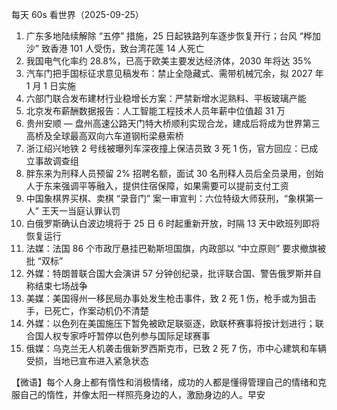 每天 60s 看世界（2025-09-25）

1. 广东多地陆续解除 “五停” 措施，25 日起铁路列车逐步恢复开行；台风 “桦加沙” 致香港 101 人受伤，致台湾花莲 14 人死亡
2. 我国电气化率约 28.8%，已高于欧美主要发达经济体，2030 年将达 35%
3. 汽车门把手国标征求意见稿发布：禁止全隐藏式、需带机械冗余，拟 2027 年 1 月 1 日实施
4. 六部门联合发布建材行业稳增长方案：严禁新增水泥熟料、平板玻璃产能
5. 北京发布薪酬数据报告：人工智能工程技术人员年薪中位值超 31 万
6. 贵州安顺 — 盘州高速公路天门特大桥顺利实现合龙，建成后将成为世界第三高桥及全球最高双向六车道钢桁梁悬索桥
7. 浙江绍兴地铁 2 号线被曝列车深夜撞上保洁员致 3 死 1 伤，官方回应：已成立事故调查组
8. 胖东来为刑释人员预留 2% 招聘名额，面试 30 名刑释人员后全员录用，创始人于东来强调平等融入，提供住宿保障，如果需要可以提前支付工资
9. 中国象棋界买棋、卖棋 “录音门” 案一审宣判：六位特级大师获刑，“象棋第一人” 王天一当庭认罪认罚
10. 白俄罗斯确认白波边境将于 25 日 6 时起重新开放，时隔 13 天中欧班列即将恢复运行
11. 法媒：法国 86 个市政厅悬挂巴勒斯坦国旗，内政部以 “中立原则” 要求撤旗被批 “双标”
12. 外媒：特朗普联合国大会演讲 57 分钟创纪录，批评联合国、警告俄罗斯并自称结束七场战争
13. 美媒：美国得州一移民局办事处发生枪击事件，致 2 死 1 伤，枪手或为狙击手，已死亡，作案动机仍不清楚
14. 外媒：以色列在美国施压下暂免被欧足联驱逐，欧联杯赛事将按计划进行；联合国人权专家呼吁暂停以色列参与国际足球赛事
15. 俄媒：乌克兰无人机袭击俄新罗西斯克市，已致 2 死 7 伤，市中心建筑和车辆受损，当地已宣布进入紧急状态

【微语】每个人身上都有惰性和消极情绪，成功的人都是懂得管理自己的情绪和克服自己的惰性，并像太阳一样照亮身边的人，激励身边的人。早安